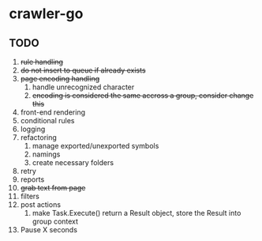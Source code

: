 # crawler-go

## TODO
1. ~~rule handling~~
2. ~~do not insert to queue if already exists~~
3. ~~page encoding handling~~
   1. handle unrecognized character
   2. ~~encoding is considered the same accross a group, consider change this~~
4. front-end rendering
5. conditional rules
6. logging
7. refactoring
   1. manage exported/unexported symbols
   2. namings
   3. create necessary folders
8. retry
9. reports
10. ~~grab text from page~~
11. filters
12. post actions
    1.  make Task.Execute() return a Result object, store the Result into group context
13. Pause X seconds
